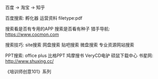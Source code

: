 百度 -> 淘宝 -> 知乎

百度搜索: 孵化器 运营资料 filetype:pdf

搜索看是否有专用的APP
搜索是否看有种子
猎手导航: https://www.cocmon.com

搜索技巧:
site搜索
网盘搜索
贴吧搜索
微盘搜索
专业资源网站搜索

PPT搜索:
office plus
比格PPT
鸠摩搜书
VeryCD电驴
硕鼠下载中心
书星网: http://www.shuxing.cc/

《培训师创意101》系列
